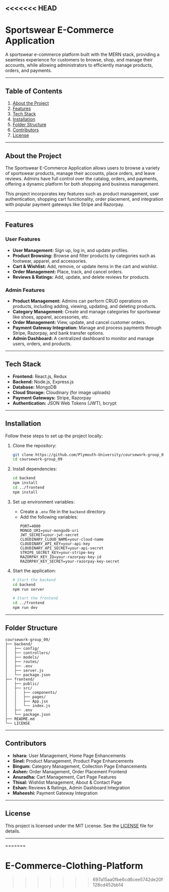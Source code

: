 <<<<<<< HEAD
---

# **Sportswear E-Commerce Application**  

A sportswear e-commerce platform built with the MERN stack, providing a seamless experience for customers to browse, shop, and manage their accounts, while allowing administrators to efficiently manage products, orders, and payments.

---

## **Table of Contents**  
1. [About the Project](#about-the-project)  
2. [Features](#features)  
3. [Tech Stack](#tech-stack)  
4. [Installation](#installation)  
5. [Folder Structure](#folder-structure)  
6. [Contributors](#contributors)  
7. [License](#license)  

---

## **About the Project**  
The Sportswear E-Commerce Application allows users to browse a variety of sportswear products, manage their accounts, place orders, and leave reviews. Admins have full control over the catalog, orders, and payments, offering a dynamic platform for both shopping and business management.  

This project incorporates key features such as product management, user authentication, shopping cart functionality, order placement, and integration with popular payment gateways like Stripe and Razorpay.

---

## **Features**  
### **User Features**  
- **User Management:** Sign up, log in, and update profiles.  
- **Product Browsing:** Browse and filter products by categories such as footwear, apparel, and accessories.  
- **Cart & Wishlist:** Add, remove, or update items in the cart and wishlist.  
- **Order Management:** Place, track, and cancel orders.  
- **Reviews & Ratings:** Add, update, and delete reviews for products.  

### **Admin Features**  
- **Product Management:** Admins can perform CRUD operations on products, including adding, viewing, updating, and deleting products.  
- **Category Management:** Create and manage categories for sportswear like shoes, apparel, accessories, etc.  
- **Order Management:** View, update, and cancel customer orders.  
- **Payment Gateway Integration:** Manage and process payments through Stripe, Razorpay, and bank transfer options.  
- **Admin Dashboard:** A centralized dashboard to monitor and manage users, orders, and products.

---

## **Tech Stack**  
- **Frontend:** React.js, Redux  
- **Backend:** Node.js, Express.js  
- **Database:** MongoDB  
- **Cloud Storage:** Cloudinary (for image uploads)  
- **Payment Gateways:** Stripe, Razorpay  
- **Authentication:** JSON Web Tokens (JWT), bcrypt  

---

## **Installation**  
Follow these steps to set up the project locally:

1. Clone the repository:  
   ```bash  
   git clone https://github.com/Plymouth-University/coursework-group_09.git  
   cd coursework-group_09  
   ```  

2. Install dependencies:  
   ```bash  
   cd backend  
   npm install  
   cd ../frontend  
   npm install  
   ```  

3. Set up environment variables:  
   - Create a `.env` file in the `backend` directory.  
   - Add the following variables:  
     ```env  
     PORT=4000  
     MONGO_URI=your-mongodb-uri  
     JWT_SECRET=your-jwt-secret  
     CLOUDINARY_CLOUD_NAME=your-cloud-name  
     CLOUDINARY_API_KEY=your-api-key  
     CLOUDINARY_API_SECRET=your-api-secret  
     STRIPE_SECRET_KEY=your-stripe-key  
     RAZORPAY_KEY_ID=your-razorpay-key-id  
     RAZORPAY_KEY_SECRET=your-razorpay-key-secret  
     ```  

4. Start the application:  
   ```bash  
   # Start the backend  
   cd backend  
   npm run server  

   # Start the frontend  
   cd ../frontend  
   npm run dev  
   ```  

---

## **Folder Structure**  
```plaintext
coursework-group_09/
├── backend/
│   ├── config/
│   ├── controllers/
│   ├── models/
│   ├── routes/
│   ├── .env
│   ├── server.js
│   └── package.json
├── frontend/
│   ├── public/
│   ├── src/
│   │   ├── components/
│   │   ├── pages/
│   │   ├── App.jsx
│   │   └── index.js
│   ├── .env
│   └── package.json
├── README.md
└── LICENSE
```

---

## **Contributors**  
- **Ishara:** User Management, Home Page Enhancements  
- **Sinel:** Product Management, Product Page Enhancements  
- **Bingum:** Category Management, Collection Page Enhancements  
- **Ashen:** Order Management, Order Placement Frontend  
- **Anuradha:** Cart Management, Cart Page Features  
- **Thisal:** Wishlist Management, About & Contact Page  
- **Eshan:** Reviews & Ratings, Admin Dashboard Integration  
- **Maheeshi:** Payment Gateway Integration  

---

## **License**  
This project is licensed under the MIT License. See the [LICENSE](./LICENSE) file for details.  

---
=======
# E-Commerce-Clothing-Platform
>>>>>>> 697a15aa0fbe6cd6cee5742de20f128cd452bb14
